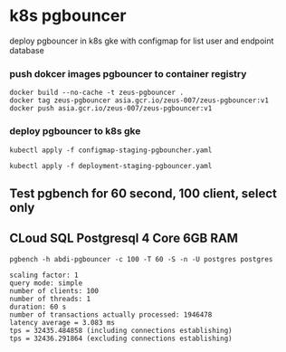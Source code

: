 # k8s pgbouncer
deploy pgbouncer in k8s gke with configmap for list user and endpoint database

### push dokcer images pgbouncer to container registry
```
docker build --no-cache -t zeus-pgbouncer .
docker tag zeus-pgbouncer asia.gcr.io/zeus-007/zeus-pgbouncer:v1
docker push asia.gcr.io/zeus-007/zeus-pgbouncer:v1
```

### deploy pgbouncer to k8s gke
```
kubectl apply -f configmap-staging-pgbouncher.yaml
```
```
kubectl apply -f deployment-staging-pgbouncer.yaml
```


## Test pgbench for 60 second, 100 client, select only
## CLoud SQL Postgresql 4 Core 6GB RAM
```
pgbench -h abdi-pgbouncer -c 100 -T 60 -S -n -U postgres postgres
```
```
scaling factor: 1
query mode: simple
number of clients: 100
number of threads: 1
duration: 60 s
number of transactions actually processed: 1946478
latency average = 3.083 ms
tps = 32435.484858 (including connections establishing)
tps = 32436.291864 (excluding connections establishing)
```
